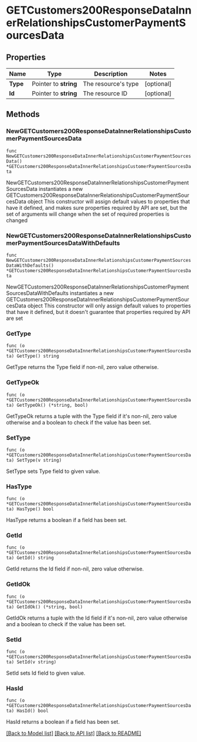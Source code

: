 # GETCustomers200ResponseDataInnerRelationshipsCustomerPaymentSourcesData

## Properties

Name | Type | Description | Notes
------------ | ------------- | ------------- | -------------
**Type** | Pointer to **string** | The resource&#39;s type | [optional] 
**Id** | Pointer to **string** | The resource ID | [optional] 

## Methods

### NewGETCustomers200ResponseDataInnerRelationshipsCustomerPaymentSourcesData

`func NewGETCustomers200ResponseDataInnerRelationshipsCustomerPaymentSourcesData() *GETCustomers200ResponseDataInnerRelationshipsCustomerPaymentSourcesData`

NewGETCustomers200ResponseDataInnerRelationshipsCustomerPaymentSourcesData instantiates a new GETCustomers200ResponseDataInnerRelationshipsCustomerPaymentSourcesData object
This constructor will assign default values to properties that have it defined,
and makes sure properties required by API are set, but the set of arguments
will change when the set of required properties is changed

### NewGETCustomers200ResponseDataInnerRelationshipsCustomerPaymentSourcesDataWithDefaults

`func NewGETCustomers200ResponseDataInnerRelationshipsCustomerPaymentSourcesDataWithDefaults() *GETCustomers200ResponseDataInnerRelationshipsCustomerPaymentSourcesData`

NewGETCustomers200ResponseDataInnerRelationshipsCustomerPaymentSourcesDataWithDefaults instantiates a new GETCustomers200ResponseDataInnerRelationshipsCustomerPaymentSourcesData object
This constructor will only assign default values to properties that have it defined,
but it doesn't guarantee that properties required by API are set

### GetType

`func (o *GETCustomers200ResponseDataInnerRelationshipsCustomerPaymentSourcesData) GetType() string`

GetType returns the Type field if non-nil, zero value otherwise.

### GetTypeOk

`func (o *GETCustomers200ResponseDataInnerRelationshipsCustomerPaymentSourcesData) GetTypeOk() (*string, bool)`

GetTypeOk returns a tuple with the Type field if it's non-nil, zero value otherwise
and a boolean to check if the value has been set.

### SetType

`func (o *GETCustomers200ResponseDataInnerRelationshipsCustomerPaymentSourcesData) SetType(v string)`

SetType sets Type field to given value.

### HasType

`func (o *GETCustomers200ResponseDataInnerRelationshipsCustomerPaymentSourcesData) HasType() bool`

HasType returns a boolean if a field has been set.

### GetId

`func (o *GETCustomers200ResponseDataInnerRelationshipsCustomerPaymentSourcesData) GetId() string`

GetId returns the Id field if non-nil, zero value otherwise.

### GetIdOk

`func (o *GETCustomers200ResponseDataInnerRelationshipsCustomerPaymentSourcesData) GetIdOk() (*string, bool)`

GetIdOk returns a tuple with the Id field if it's non-nil, zero value otherwise
and a boolean to check if the value has been set.

### SetId

`func (o *GETCustomers200ResponseDataInnerRelationshipsCustomerPaymentSourcesData) SetId(v string)`

SetId sets Id field to given value.

### HasId

`func (o *GETCustomers200ResponseDataInnerRelationshipsCustomerPaymentSourcesData) HasId() bool`

HasId returns a boolean if a field has been set.


[[Back to Model list]](../README.md#documentation-for-models) [[Back to API list]](../README.md#documentation-for-api-endpoints) [[Back to README]](../README.md)


